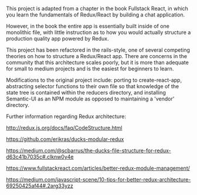This project is adapted from a chapter in the book Fullstack React, in which you learn the fundamentals of Redux/React by building a chat application.

However, in the book the entire app is essentially built inside of one monolithic file, with little instruction as to how you would actually structure a production quality app powered by Redux.

This project has been refactored in the rails-style, one of several competing theories on how to structure a Redux/React app. There are concerns in the community that this architecture scales poorly, but it is more than adequate for small to medium projects and is the easiest for beginners to learn.

Modifications to the original project include: porting to create-react-app, abstracting selector functions to their own file so that knowledge of the state tree is contained within the reducers directory, and installing Semantic-UI as an NPM module as opposed to maintaining a 'vendor' directory.

Further information regarding Redux architecture:

http://redux.js.org/docs/faq/CodeStructure.html

https://github.com/erikras/ducks-modular-redux

https://medium.com/@scbarrus/the-ducks-file-structure-for-redux-d63c41b7035c#.clknw0y4e

https://www.fullstackreact.com/articles/better-redux-module-management/

https://medium.com/javascript-scene/10-tips-for-better-redux-architecture-69250425af44#.2arg33yzz

